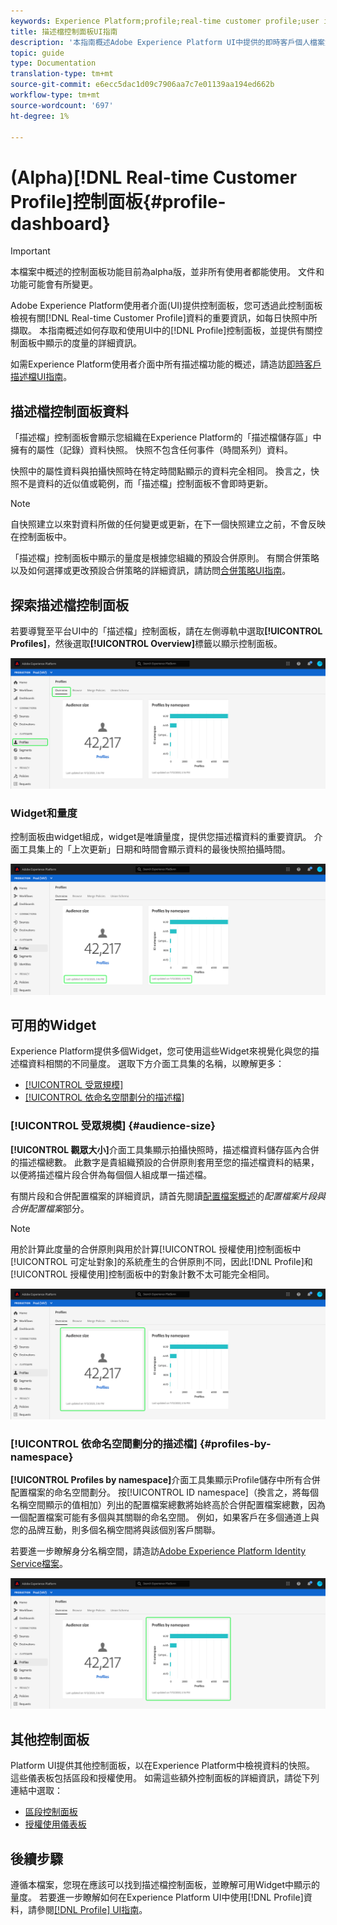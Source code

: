 ```yaml
---
keywords: Experience Platform;profile;real-time customer profile;user interface;UI;customization;profile dashboard;dashboard
title: 描述檔控制面板UI指南
description: '本指南概述Adobe Experience Platform UI中提供的即時客戶個人檔案資料控制面板。 '
topic: guide
type: Documentation
translation-type: tm+mt
source-git-commit: e6ecc5dac1d09c7906aa7c7e01139aa194ed662b
workflow-type: tm+mt
source-wordcount: '697'
ht-degree: 1%

---
```



# (Alpha)[!DNL Real-time Customer Profile]控制面板{#profile-dashboard}

>[!IMPORTANT]
>
>本檔案中概述的控制面板功能目前為alpha版，並非所有使用者都能使用。 文件和功能可能會有所變更。

Adobe Experience Platform使用者介面(UI)提供控制面板，您可透過此控制面板檢視有關[!DNL Real-time Customer Profile]資料的重要資訊，如每日快照中所擷取。 本指南概述如何存取和使用UI中的[!DNL Profile]控制面板，並提供有關控制面板中顯示的度量的詳細資訊。

如需Experience Platform使用者介面中所有描述檔功能的概述，請造訪[即時客戶描述檔UI指南](user-guide.md)。

## 描述檔控制面板資料

「描述檔」控制面板會顯示您組織在Experience Platform的「描述檔儲存區」中擁有的屬性（記錄）資料快照。 快照不包含任何事件（時間系列）資料。

快照中的屬性資料與拍攝快照時在特定時間點顯示的資料完全相同。 換言之，快照不是資料的近似值或範例，而「描述檔」控制面板不會即時更新。

>[!NOTE]
>
>自快照建立以來對資料所做的任何變更或更新，在下一個快照建立之前，不會反映在控制面板中。

「描述檔」控制面板中顯示的量度是根據您組織的預設合併原則。 有關合併策略以及如何選擇或更改預設合併策略的詳細資訊，請訪問[合併策略UI指南](merge-policies.md)。

## 探索描述檔控制面板

若要導覽至平台UI中的「描述檔」控制面板，請在左側導軌中選取&#x200B;**[!UICONTROL Profiles]**，然後選取&#x200B;**[!UICONTROL Overview]**&#x200B;標籤以顯示控制面板。

![](../images/profile-dashboard/dashboard-overview.png)

### Widget和量度

控制面板由widget組成，widget是唯讀量度，提供您描述檔資料的重要資訊。 介面工具集上的「上次更新」日期和時間會顯示資料的最後快照拍攝時間。

![](../images/profile-dashboard/dashboard-timestamp.png)

## 可用的Widget

Experience Platform提供多個Widget，您可使用這些Widget來視覺化與您的描述檔資料相關的不同量度。 選取下方介面工具集的名稱，以瞭解更多：

* [[!UICONTROL 受眾規模]](#audience-size)
* [[!UICONTROL 依命名空間劃分的描述檔]](#profiles-by-namespace)

### [!UICONTROL 受眾規模] {#audience-size}

**[!UICONTROL 觀眾大小]**&#x200B;介面工具集顯示拍攝快照時，描述檔資料儲存區內合併的描述檔總數。 此數字是貴組織預設的合併原則套用至您的描述檔資料的結果，以便將描述檔片段合併為每個個人組成單一描述檔。

有關片段和合併配置檔案的詳細資訊，請首先閱讀[配置檔案概述](../home.md)的&#x200B;*配置檔案片段與合併配置檔案*&#x200B;部分。

>[!NOTE]
>
>用於計算此度量的合併原則與用於計算[!UICONTROL 授權使用]控制面板中[!UICONTROL 可定址對象]的系統產生的合併原則不同，因此[!DNL Profile]和[!UICONTROL 授權使用]控制面板中的對象計數不太可能完全相同。

![](../images/profile-dashboard/audience-size.png)

### [!UICONTROL 依命名空間劃分的描述檔] {#profiles-by-namespace}

**[!UICONTROL Profiles by namespace]**&#x200B;介面工具集顯示Profile儲存中所有合併配置檔案的命名空間劃分。 按[!UICONTROL ID namespace]（換言之，將每個名稱空間顯示的值相加）列出的配置檔案總數將始終高於合併配置檔案總數，因為一個配置檔案可能有多個與其關聯的命名空間。 例如，如果客戶在多個通道上與您的品牌互動，則多個名稱空間將與該個別客戶關聯。

若要進一步瞭解身分名稱空間，請造訪[Adobe Experience Platform Identity Service檔案](../../identity-service/home.md)。

![](../images/profile-dashboard/profiles-by-namespace.png)

## 其他控制面板

Platform UI提供其他控制面板，以在Experience Platform中檢視資料的快照。 這些儀表板包括區段和授權使用。 如需這些額外控制面板的詳細資訊，請從下列連結中選取：

* [區段控制面板](../../segmentation/ui/segment-dashboard.md)
* [授權使用儀表板](../../landing/license-usage-dashboard.md)

## 後續步驟

遵循本檔案，您現在應該可以找到描述檔控制面板，並瞭解可用Widget中顯示的量度。 若要進一步瞭解如何在Experience Platform UI中使用[!DNL Profile]資料，請參閱[[!DNL Profile] UI指南](user-guide.md)。